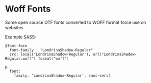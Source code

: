# Woff Fonts

Some open source OTF fonts converted to WOFF format force use on websites

Example SASS:

```
@font-face                                                                      
  font-family : "LondrinaShadow-Regular"                                        
  src: local('LondrinaShadow-Regular'), url("LondrinaShadow-Regular.woff") format("woff")

p
  font:                                                                       
    family: 'LondrinaShadow-Regular', sans-serif
```
